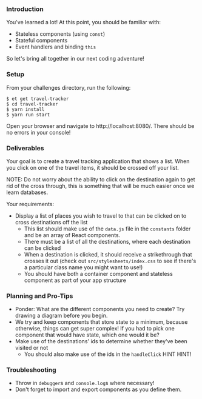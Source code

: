 ### Introduction

You've learned a lot! At this point, you should be familiar with:

* Stateless components (using `const`)
* Stateful components
* Event handlers and binding `this`

So let's bring all together in our next coding adventure!

### Setup

From your challenges directory, run the following:

```no-highlight
$ et get travel-tracker
$ cd travel-tracker
$ yarn install
$ yarn run start
```

Open your browser and navigate to http://localhost:8080/. There should be no errors in your console!

### Deliverables

Your goal is to create a travel tracking application that shows a list. When you click on one of the travel items, it should be crossed off your list.

NOTE: Do not worry about the ability to click on the destination again to get rid of the cross through, this is something that will be much easier once we learn databases.

Your requirements:

* Display a list of places you wish to travel to that can be clicked on to cross destinations off the list
  * This list should make use of the `data.js` file in the `constants` folder and be an array of React components.
  * There must be a list of all the destinations, where each destination can be clicked
  * When a destination is clicked, it should receive a strikethrough that crosses it out (check out `src/stylesheets/index.css` to see if there's a particular class name you might want to use!)
  * You should have both a container component and stateless component as part of your app structure

### Planning and Pro-Tips

- Ponder: What are the different components you need to create? Try drawing a diagram before you begin.
- We try and keep components that store state to a minimum, because otherwise, things can get super complex! If you had to pick one component that would have state, which one would it be?
- Make use of the destinations' ids to determine whether they've been visited or not
  - You should also make use of the ids in the `handleClick` HINT HINT!

### Troubleshooting

- Throw in `debugger`s and `console.log`s where necessary!
- Don't forget to import and export components as you define them.
